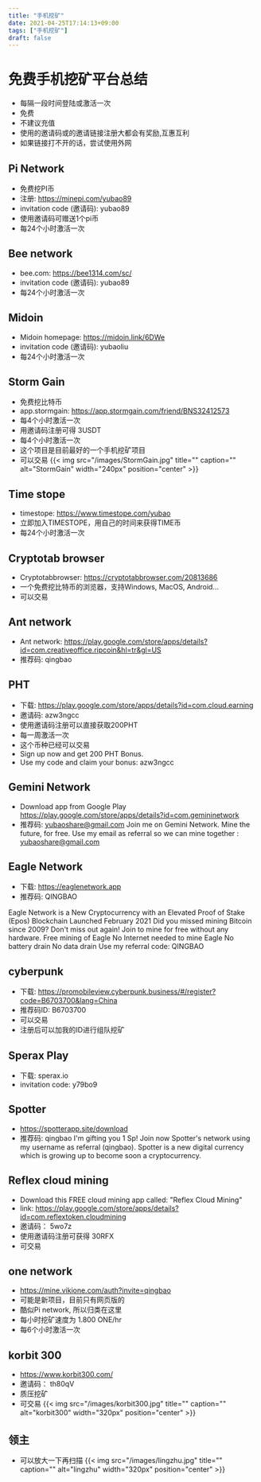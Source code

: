 ```yaml
---
title: "手机挖矿"
date: 2021-04-25T17:14:13+09:00
tags: ["手机挖矿"]
draft: false
---
```


# 免费手机挖矿平台总结
- 每隔一段时间登陆或激活一次
- 免费
- 不建议充值
- 使用的邀请码或的邀请链接注册大都会有奖励,互惠互利
- 如果链接打不开的话，尝试使用外网

## Pi Network
- 免费挖PI币
- 注册: https://minepi.com/yubao89
- invitation code (邀请码): yubao89
- 使用邀请码可赠送1个pi币
- 每24个小时激活一次

## Bee network
- bee.com: https://bee1314.com/sc/
- invitation code (邀请码): yubao89
- 每24个小时激活一次

## Midoin
- Midoin homepage: https://midoin.link/6DWe
- invitation code (邀请码): yubaoliu
- 每24个小时激活一次

## Storm Gain
- 免费挖比特币
- app.stormgain: https://app.stormgain.com/friend/BNS32412573
- 每4个小时激活一次
- 用邀请码注册可得 3USDT
- 每4个小时激活一次
- 这个项目是目前最好的一个手机挖矿项目
- 可以交易
{{< img src="/images/StormGain.jpg" title="" caption="" alt="StormGain" width="240px" position="center" >}}

## Time stope
- timestope: https://www.timestope.com/yubao
- 立即加入TIMESTOPE，用自己的时间来获得TIME币
- 每24个小时激活一次

## Cryptotab browser
- Cryptotabbrowser: https://cryptotabbrowser.com/20813686
- 一个免费挖比特币的浏览器，支持Windows, MacOS, Android...
- 可以交易

## Ant network 
- Ant network: https://play.google.com/store/apps/details?id=com.creativeoffice.ripcoin&hl=tr&gl=US
- 推荐码:  qingbao

## PHT
- 下载: https://play.google.com/store/apps/details?id=com.cloud.earning
- 邀请码: azw3ngcc
- 使用邀请码注册可以直接获取200PHT
- 每一周激活一次
- 这个币种已经可以交易
- Sign up now and get 200 PHT Bonus.
- Use my code and claim your bonus: azw3ngcc

## Gemini Network
- Download app from Google Play https://play.google.com/store/apps/details?id=com.gemininetwork
- 推荐码: yubaoshare@gmail.com
Join me on Gemini Network. Mine the future, for free. Use my email as referral so we can mine together : yubaoshare@gmail.com

## Eagle Network
- 下载: https://eaglenetwork.app
- 推荐码:  QINGBAO

Eagle Network is a New Cryptocurrency with an Elevated Proof of Stake (Epos) Blockchain Launched February 2021
Did you missed mining Bitcoin since 2009? Don't miss out again!
Join to mine for free without any hardware.
Free mining of Eagle No Internet needed to mine Eagle No battery drain No data drain
Use my referral code: QINGBAO

## cyberpunk
- 下载: https://promobileview.cyberpunk.business/#/register?code=B6703700&lang=China
- 推荐码ID: B6703700
- 可以交易
- 注册后可以加我的ID进行组队挖矿

## Sperax Play
- 下载: sperax.io
- invitation code: y79bo9

## Spotter
- https://spotterapp.site/download
- 推荐码: qingbao
I'm gifting you 1 Sp! Join now Spotter's network using my username as referral (qingbao).
Spotter is a new digital currency which is growing up to become soon a cryptocurrency. 

## Reflex cloud mining
- Download this FREE cloud mining app called: "Reflex Cloud Mining" 
- link: https://play.google.com/store/apps/details?id=com.reflextoken.cloudmining
- 邀请码： 5wo7z
- 使用邀请码注册可获得 30RFX
- 可交易

## one network
- https://mine.vikione.com/auth?invite=qingbao
- 可能是新项目，目前只有网页版的
- 酷似Pi network, 所以归类在这里
- 每小时挖矿速度为 1.800 ONE/hr
- 每6个小时激活一次


## korbit 300
- https://www.korbit300.com/
- 邀请码： th80qV
- 质压挖矿
- 可交易
{{< img src="/images/korbit300.jpg" title="" caption="" alt="korbit300" width="320px" position="center" >}}

## 领主
- 可以放大一下再扫描
{{< img src="/images/lingzhu.jpg" title="" caption="" alt="lingzhu" width="320px" position="center" >}}

